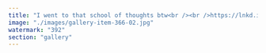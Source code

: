 ```yaml
---
title: "I went to that school of thoughts btw<br /><br />https://lnkd.in/e5TK-DBK"
image: "./images/gallery-item-366-02.jpg"
watermark: "392"
section: "gallery"
---
```

